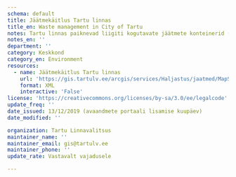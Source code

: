 ```yaml
---
schema: default
title: Jäätmekäitlus Tartu linnas
title_en: Waste management in City of Tartu
notes: Tartu linnas paiknevad liigiti kogutavate jäätmete konteinerid (asukohad, haldajad), jäätmeveopiirkonnad ning jäätmejaamad
notes_en: ''
department: ''
category: Keskkond
category_en: Environment
resources:
  - name: Jäätmekäitlus Tartu linnas
    url: 'https://gis.tartulv.ee/arcgis/services/Haljastus/jaatmed/MapServer?wsdl'
    format: XML
    interactive: 'False'
license: 'https://creativecommons.org/licenses/by-sa/3.0/ee/legalcode'  
update_freq: ''
date_issued: 13/12/2019 (avaandmete portaali lisamise kuupäev)
date_modified: ''

organization: Tartu Linnavalitsus
maintainer_name: ''
maintainer_email: gis@tartulv.ee
maintainer_phone: ''
update_rate: Vastavalt vajadusele

---
```

